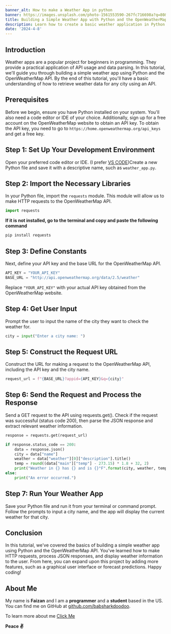 ```yaml
---
banner_alt: How to make a Weather App in python
banner: https://images.unsplash.com/photo-1561553590-267fc716698a?q=80&w=1192&auto=format&fit=crop&ixlib=rb-4.0.3&ixid=M3wxMjA3fDB8MHxwaG90by1wYWdlfHx8fGVufDB8fHx8fA%3D%3D
title: Building a Simple Weather App with Python and the OpenWeatherMap API
description: Learn how to create a basic weather application in Python using the OpenWeatherMap API, guiding you through the process from setting up your development environment to retrieving and displaying weather data for any city
date: '2024-4-8'
---
```


## Introduction

Weather apps are a popular project for beginners in programming. They provide a practical application of API usage and data parsing. In this tutorial, we'll guide you through building a simple weather app using Python and the OpenWeatherMap API. By the end of this tutorial, you'll have a basic understanding of how to retrieve weather data for any city using an API.

## Prerequisites

Before we begin, ensure you have Python installed on your system. You'll also need a code editor or IDE of your choice. Additionally, sign up for a free account on the OpenWeatherMap website to obtain an API key. To obtain the API key, you need to go to `https://home.openweathermap.org/api_keys` and get a free key.

## Step 1: Set Up Your Development Environment

Open your preferred code editor or IDE. (I prefer [VS CODE](https://code.visualstudio.com/))Create a new Python file and save it with a descriptive name, such as `weather_app.py`.

## Step 2: Import the Necessary Libraries

In your Python file, import the `requests` module. This module will allow us to make HTTP requests to the OpenWeatherMap API.

```python
import requests
```

**If it is not installed, go to the **terminal** and copy and paste the following command**

```python
pip install requests
```

## Step 3: Define Constants

Next, define your API key and the base URL for the OpenWeatherMap API.

```python
API_KEY = "YOUR_API_KEY"
BASE_URL = "http://api.openweathermap.org/data/2.5/weather"
```

Replace `"YOUR_API_KEY"` with your actual API key obtained from the OpenWeatherMap website.

## Step 4: Get User Input

Prompt the user to input the name of the city they want to check the weather for.

```python
city = input("Enter a city name: ")
```

## Step 5: Construct the Request URL

Construct the URL for making a request to the OpenWeatherMap API, including the API key and the city name.

```python
request_url = f"{BASE_URL}?appid={API_KEY}&q={city}"
```

## Step 6: Send the Request and Process the Response

Send a GET request to the API using requests.get(). Check if the request was successful (status code 200), then parse the JSON response and extract relevant weather information.

```python
response = requests.get(request_url)

if response.status_code == 200:
    data = response.json()
    city = data["name"]
    weather = data["weather"][0]["description"].title()
    temp = round((data["main"]["temp"] - 273.15) * 1.8 + 32, 2)
    print("Weather in {} has {} and is {}°F".format(city, weather, temp))
else:
    print("An error occurred.")
```

## Step 7: Run Your Weather App

Save your Python file and run it from your terminal or command prompt. Follow the prompts to input a city name, and the app will display the current weather for that city.

## Conclusion

In this tutorial, we've covered the basics of building a simple weather app using Python and the OpenWeatherMap API. You've learned how to make HTTP requests, process JSON responses, and display weather information to the user. From here, you can expand upon this project by adding more features, such as a graphical user interface or forecast predictions. Happy coding!

## **About Me**

My name is **Faizan** and I am a **programmer** and a **student** based in the US. You can find me on GitHub at [github.com/babsharkdoodoo](https://github.com/babsharkdoodoo).

To learn more about me [Click Me](https://faizanak.vercel.app/blog/about)

**Peace ✌**
